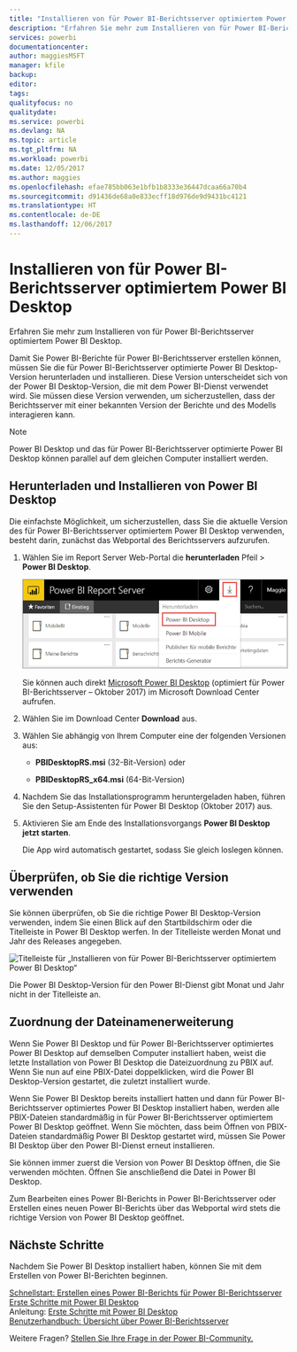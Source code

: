 ```yaml
---
title: "Installieren von für Power BI-Berichtsserver optimiertem Power BI Desktop"
description: "Erfahren Sie mehr zum Installieren von für Power BI-Berichtsserver optimiertem Power BI Desktop"
services: powerbi
documentationcenter: 
author: maggiesMSFT
manager: kfile
backup: 
editor: 
tags: 
qualityfocus: no
qualitydate: 
ms.service: powerbi
ms.devlang: NA
ms.topic: article
ms.tgt_pltfrm: NA
ms.workload: powerbi
ms.date: 12/05/2017
ms.author: maggies
ms.openlocfilehash: efae785bb063e1bfb1b8333e36447dcaa66a70b4
ms.sourcegitcommit: d91436de68a0e833ecff18d976de9d9431bc4121
ms.translationtype: HT
ms.contentlocale: de-DE
ms.lasthandoff: 12/06/2017
---
```

# <a name="install-power-bi-desktop-optimized-for-power-bi-report-server"></a>Installieren von für Power BI-Berichtsserver optimiertem Power BI Desktop
Erfahren Sie mehr zum Installieren von für Power BI-Berichtsserver optimiertem Power BI Desktop.

Damit Sie Power BI-Berichte für Power BI-Berichtsserver erstellen können, müssen Sie die für Power BI-Berichtsserver optimierte Power BI Desktop-Version herunterladen und installieren. Diese Version unterscheidet sich von der Power BI Desktop-Version, die mit dem Power BI-Dienst verwendet wird. Sie müssen diese Version verwenden, um sicherzustellen, dass der Berichtsserver mit einer bekannten Version der Berichte und des Modells interagieren kann. 

> [!NOTE]
> Power BI Desktop und das für Power BI-Berichtsserver optimierte Power BI Desktop können parallel auf dem gleichen Computer installiert werden.

## <a name="download-and-install-power-bi-desktop"></a>Herunterladen und Installieren von Power BI Desktop

Die einfachste Möglichkeit, um sicherzustellen, dass Sie die aktuelle Version des für Power BI-Berichtsserver optimiertem Power BI Desktop verwenden, besteht darin, zunächst das Webportal des Berichtsservers aufzurufen.

1. Wählen Sie im Report Server Web-Portal die **herunterladen** Pfeil > **Power BI Desktop**.

    ![Power BI Desktop aus dem Webportal herunterladen](media/install-powerbi-desktop/report-server-download-web-portal.png)

    Sie können auch direkt [Microsoft Power BI Desktop](https://go.microsoft.com/fwlink/?linkid=861076) (optimiert für Power BI-Berichtsserver – Oktober 2017) im Microsoft Download Center aufrufen.

2. Wählen Sie im Download Center **Download** aus.

3. Wählen Sie abhängig von Ihrem Computer eine der folgenden Versionen aus: 

    - **PBIDesktopRS.msi** (32-Bit-Version) oder

    - **PBIDesktopRS_x64.msi** (64-Bit-Version)

1. Nachdem Sie das Installationsprogramm heruntergeladen haben, führen Sie den Setup-Assistenten für Power BI Desktop (Oktober 2017) aus.
2. Aktivieren Sie am Ende des Installationsvorgangs **Power BI Desktop jetzt starten**.
   
    Die App wird automatisch gestartet, sodass Sie gleich loslegen können.

## <a name="verify-you-are-using-the-correct-version"></a>Überprüfen, ob Sie die richtige Version verwenden
Sie können überprüfen, ob Sie die richtige Power BI Desktop-Version verwenden, indem Sie einen Blick auf den Startbildschirm oder die Titelleiste in Power BI Desktop werfen. In der Titelleiste werden Monat und Jahr des Releases angegeben.

![Titelleiste für „Installieren von für Power BI-Berichtsserver optimiertem Power BI Desktop“](media/quickstart-create-powerbi-report/report-server-desktop-october-2017-version.png)

Die Power BI Desktop-Version für den Power BI-Dienst gibt Monat und Jahr nicht in der Titelleiste an.

## <a name="file-extension-association"></a>Zuordnung der Dateinamenerweiterung
Wenn Sie Power BI Desktop und für Power BI-Berichtsserver optimiertes Power BI Desktop auf demselben Computer installiert haben, weist die letzte Installation von Power BI Desktop die Dateizuordnung zu PBIX auf. Wenn Sie nun auf eine PBIX-Datei doppelklicken, wird die Power BI Desktop-Version gestartet, die zuletzt installiert wurde.

Wenn Sie Power BI Desktop bereits installiert hatten und dann für Power BI-Berichtsserver optimiertes Power BI Desktop installiert haben, werden alle PBIX-Dateien standardmäßig in für Power BI-Berichtsserver optimiertem Power BI Desktop geöffnet. Wenn Sie möchten, dass beim Öffnen von PBIX-Dateien standardmäßig Power BI Desktop gestartet wird, müssen Sie Power BI Desktop über den Power BI-Dienst erneut installieren.

Sie können immer zuerst die Version von Power BI Desktop öffnen, die Sie verwenden möchten. Öffnen Sie anschließend die Datei in Power BI Desktop.

Zum Bearbeiten eines Power BI-Berichts in Power BI-Berichtsserver oder Erstellen eines neuen Power BI-Berichts über das Webportal wird stets die richtige Version von Power BI Desktop geöffnet.

## <a name="next-steps"></a>Nächste Schritte
Nachdem Sie Power BI Desktop installiert haben, können Sie mit dem Erstellen von Power BI-Berichten beginnen.

[Schnellstart: Erstellen eines Power BI-Berichts für Power BI-Berichtsserver](quickstart-create-powerbi-report.md)  
[Erste Schritte mit Power BI Desktop](../desktop-getting-started.md)  
Anleitung: [Erste Schritte mit Power BI Desktop](../guided-learning/gettingdata.yml#step-2)  
[Benutzerhandbuch: Übersicht über Power BI-Berichtsserver](user-handbook-overview.md)

Weitere Fragen? [Stellen Sie Ihre Frage in der Power BI-Community.](https://community.powerbi.com/)

